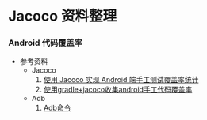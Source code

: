 # Jacoco 资料整理

### Android 代码覆盖率
+ 参考资料
    - Jacoco
        1. [使用 Jacoco 实现 Android 端手工测试覆盖率统计](https://www.jianshu.com/p/9990512ea689)
        2. [使用gradle+jacoco收集android手工代码覆盖率](https://www.jianshu.com/p/1a4a81f09526)
    - Adb
        1. [Adb命令](https://developer.android.com/studio/command-line/adb.html)